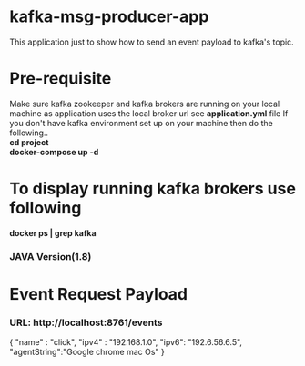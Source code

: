 # kafka-msg-producer-app
This application just to show how to send an event payload to kafka's topic.
# Pre-requisite
Make sure kafka zookeeper and kafka brokers are running on your local machine as application uses the local broker url see <b>application.yml</b> file
If you don't have kafka environment set up on your machine then do the following..<br>
<b>cd project<br></b>
<b>docker-compose up -d</b>
# To display running kafka brokers use following
<b>docker ps | grep kafka</b> 
### JAVA Version(1.8)
# Event Request Payload
### URL: http://localhost:8761/events
{
    "name" : "click",
    "ipv4" : "192.168.1.0",
    "ipv6": "192.6.56.6.5",
    "agentString":"Google chrome mac Os"
}
